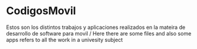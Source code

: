 # CodigosMovil
Estos son los distintos trabajos y aplicaciones realizados en la mateira de desarrollo de software para movil / Here there are some files and also some apps refers to all the work in a univesity subject 
